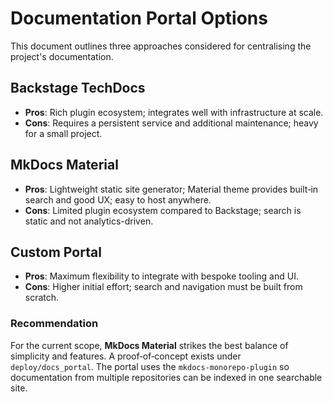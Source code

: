 # Documentation Portal Options

This document outlines three approaches considered for centralising the project's documentation.

## Backstage TechDocs

* **Pros**: Rich plugin ecosystem; integrates well with infrastructure at scale.
* **Cons**: Requires a persistent service and additional maintenance; heavy for a small project.

## MkDocs Material

* **Pros**: Lightweight static site generator; Material theme provides built‑in search and good UX; easy to host anywhere.
* **Cons**: Limited plugin ecosystem compared to Backstage; search is static and not analytics-driven.

## Custom Portal

* **Pros**: Maximum flexibility to integrate with bespoke tooling and UI.
* **Cons**: Higher initial effort; search and navigation must be built from scratch.

### Recommendation

For the current scope, **MkDocs Material** strikes the best balance of simplicity and features. A proof‑of‑concept exists under `deploy/docs_portal`.
The portal uses the `mkdocs-monorepo-plugin` so documentation from
multiple repositories can be indexed in one searchable site.
